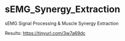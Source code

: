 # sEMG_Synergy_Extraction
sEMG Signal Processing &amp; Muscle Synergy Extraction

Results: https://tinyurl.com/3w7a69dc
